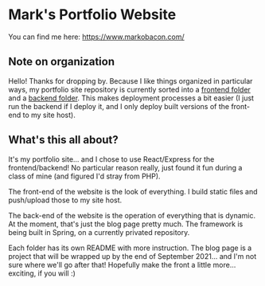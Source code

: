 # Mark's Portfolio Website

You can find me here: https://www.markobacon.com/

## Note on organization

Hello! Thanks for dropping by. Because I like things organized in particular ways, my portfolio site repository is currently sorted into a [frontend folder](/Markobacon_Frontend) and a [backend folder](/Markobacon_Backend). This makes deployment processes a bit easier (I just run the backend if I deploy it, and I only deploy built versions of the front-end to my site host). 

## What's this all about?

It's my portfolio site... and I chose to use React/Express for the frontend/backend! No particular reason really, just found it fun during a class of mine (and figured I'd stray from PHP). 

The front-end of the website is the look of everything. I build static files and push/upload those to my site host.

The back-end of the website is the operation of everything that is dynamic. At the moment, that's just the blog page pretty much. The framework is being built in Spring, on a currently privated repository.

Each folder has its own README with more instruction. The blog page is a project that will be wrapped up by the end of September 2021... and I'm not sure where we'll go after that! Hopefully make the front a little more... exciting, if you will :)
